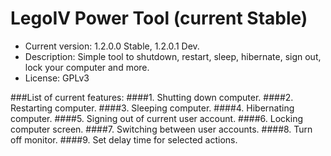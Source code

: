 LegoIV Power Tool (current Stable)
===============
* Current version: 1.2.0.0 Stable, 1.2.0.1 Dev.
* Description: Simple tool to shutdown, restart, sleep, hibernate, sign out, lock your computer and more.
* License: GPLv3

###List of current features:
####1. Shutting down computer.
####2. Restarting computer.
####3. Sleeping computer.
####4. Hibernating computer.
####5. Signing out of current user account.
####6. Locking computer screen.
####7. Switching between user accounts.
####8. Turn off monitor.
####9. Set delay time for selected actions.

